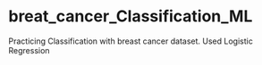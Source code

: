 # breat_cancer_Classification_ML

Practicing Classification with breast cancer dataset. Used Logistic Regression
